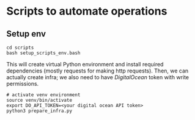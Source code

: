 # Scripts to automate operations

## Setup env
```
cd scripts
bash setup_scripts_env.bash
```

This will create virtual Python environment and install required dependencies (mostly requests for making http requests).
Then, we can actually create infra; we also need to have *DigitalOcean* token with write permissions.

```
# activate venv environment
source venv/bin/activate
export DO_API_TOKEN=<your digital ocean API token>
python3 prepare_infra.py
```